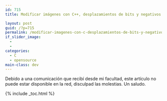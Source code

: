 ```yaml
---
id: 715
title: Modificar imágenes con C++, desplazamientos de bits y negativos

layout: post
guid: /?p=715
permalink: /modificar-imagenes-con-c-desplazamientos-de-bits-y-negativos/
if_slider_image:
  - 
  - 
categories:
  - C
  - opensource
main-class: dev
---
```

Debido a una comunicación que recibí desde mi facultad, este artículo no puede estar disponible en la red, disculpad las molestias. Un saludo.



{% include _toc.html %}
